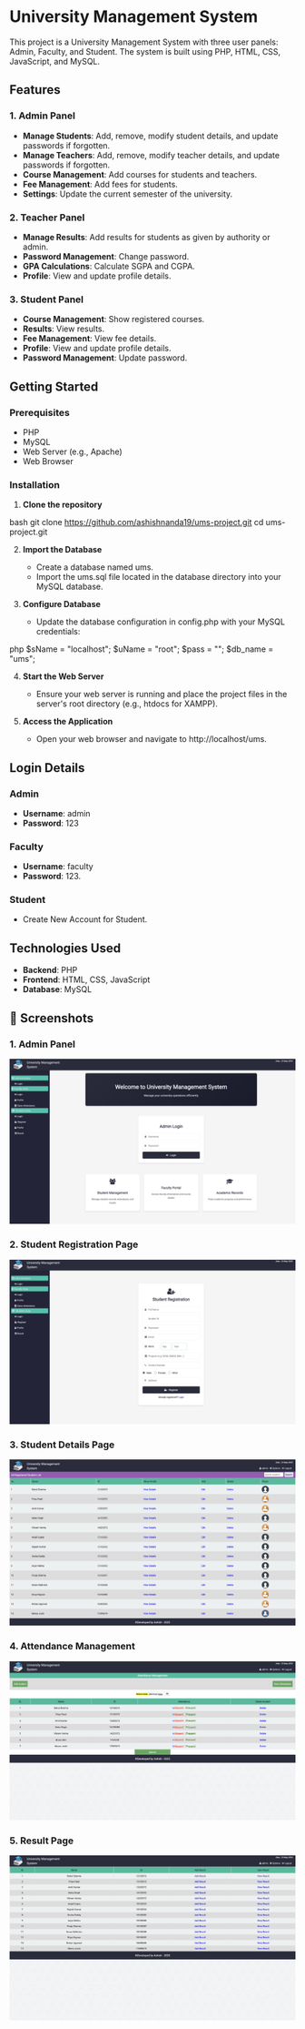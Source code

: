 # University Management System

This project is a University Management System with three user panels: Admin, Faculty, and Student. The system is built using PHP, HTML, CSS, JavaScript, and MySQL.

## Features

### 1. Admin Panel
- **Manage Students**: Add, remove, modify student details, and update passwords if forgotten.
- **Manage Teachers**: Add, remove, modify teacher details, and update passwords if forgotten.
- **Course Management**: Add courses for students and teachers.
- **Fee Management**: Add fees for students.
- **Settings**: Update the current semester of the university.

### 2. Teacher Panel
- **Manage Results**: Add results for students as given by authority or admin.
- **Password Management**: Change password.
- **GPA Calculations**: Calculate SGPA and CGPA.
- **Profile**: View and update profile details.

### 3. Student Panel
- **Course Management**: Show registered courses.
- **Results**: View results.
- **Fee Management**: View fee details.
- **Profile**: View and update profile details.
- **Password Management**: Update password.

## Getting Started

### Prerequisites
- PHP
- MySQL
- Web Server (e.g., Apache)
- Web Browser

### Installation
1. **Clone the repository**
    
bash
    git clone https://github.com/ashishnanda19/ums-project.git
    cd ums-project.git

2. **Import the Database**
    - Create a database named ums.
    - Import the ums.sql file located in the database directory into your MySQL database.

3. **Configure Database**
    - Update the database configuration in config.php with your MySQL credentials:
    
php
    $sName = "localhost";
    $uName = "root";
    $pass  = "";
    $db_name = "ums";


4. **Start the Web Server**
    - Ensure your web server is running and place the project files in the server's root directory (e.g., htdocs for XAMPP).

5. **Access the Application**
    - Open your web browser and navigate to http://localhost/ums.

## Login Details

### Admin
- **Username**: admin
- **Password**: 123

### Faculty
- **Username**: faculty
- **Password**: 123.

### Student
- Create New Account for Student.

## Technologies Used
- **Backend**: PHP
- **Frontend**: HTML, CSS, JavaScript
- **Database**: MySQL

## 📸 Screenshots

### 1. Admin Panel
![Admin Panel](screenshots/admin.png)

### 2. Student Registration Page
![Student Registration](screenshots/registration.png)

### 3. Student Details Page
![Student Details](screenshots/details.png)

### 4. Attendance Management
![Attendance](screenshots/attendance.png)

### 5. Result Page
![Result](screenshots/result.png)
